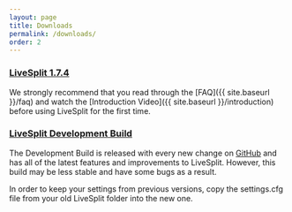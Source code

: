 ```yaml
---
layout: page
title: Downloads
permalink: /downloads/
order: 2
---
```

### [LiveSplit 1.7.4](https://github.com/LiveSplit/LiveSplit/releases/download/1.7.4/LiveSplit_1.7.4.zip)

We strongly recommend that you read through the [FAQ]({{ site.baseurl }}/faq) and watch the [Introduction Video]({{ site.baseurl }}/introduction) before using LiveSplit for the first time.

### [LiveSplit Development Build](http://livesplit.org/LiveSplitDevBuild.zip)

The Development Build is released with every new change on [GitHub](https://github.com/LiveSplit/LiveSplit) and has all of the latest features and improvements to LiveSplit.
However, this build may be less stable and have some bugs as a result.

In order to keep your settings from previous versions, copy the settings.cfg file from your old LiveSplit folder into the new one.

